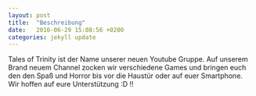```yaml
---
layout: post
title:  "Beschreibung"
date:   2016-06-29 15:08:56 +0200
categories: jekyll update
---
```

Tales of Trinity ist der Name unserer neuen Youtube Gruppe. Auf unserem Brand neuem Channel zocken wir verschiedene
Games und bringen euch den den Spaß und Horror bis vor die Haustür oder auf euer Smartphone. Wir hoffen
auf eure Unterstützung :D !!


